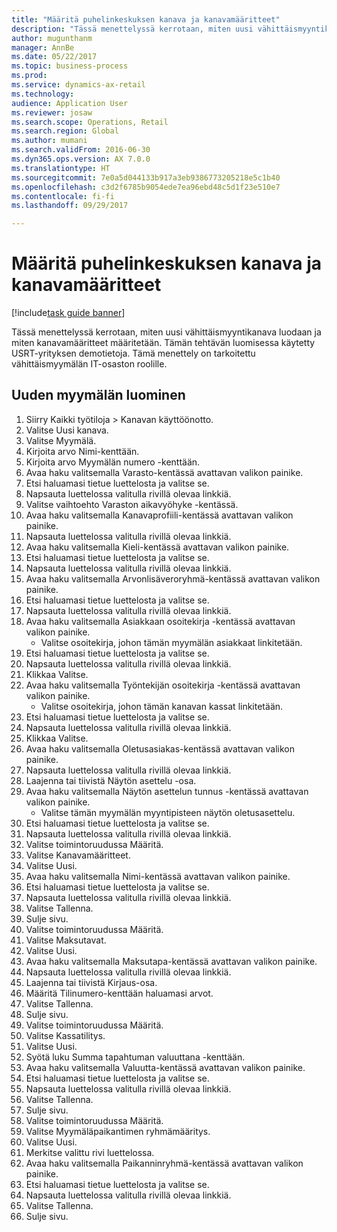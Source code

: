 ```yaml
--- 
title: "Määritä puhelinkeskuksen kanava ja kanavamääritteet"
description: "Tässä menettelyssä kerrotaan, miten uusi vähittäismyyntikanava luodaan ja miten kanavamääritteet määritetään."
author: mugunthanm
manager: AnnBe
ms.date: 05/22/2017
ms.topic: business-process
ms.prod: 
ms.service: dynamics-ax-retail
ms.technology: 
audience: Application User
ms.reviewer: josaw
ms.search.scope: Operations, Retail
ms.search.region: Global
ms.author: mumani
ms.search.validFrom: 2016-06-30
ms.dyn365.ops.version: AX 7.0.0
ms.translationtype: HT
ms.sourcegitcommit: 7e0a5d044133b917a3eb9386773205218e5c1b40
ms.openlocfilehash: c3d2f6785b9054ede7ea96ebd48c5d1f23e510e7
ms.contentlocale: fi-fi
ms.lasthandoff: 09/29/2017

---
```

# <a name="define-call-center-channel-and-channel-attributes"></a>Määritä puhelinkeskuksen kanava ja kanavamääritteet

[!include[task guide banner](../includes/task-guide-banner.md)]

Tässä menettelyssä kerrotaan, miten uusi vähittäismyyntikanava luodaan ja miten kanavamääritteet määritetään. Tämän tehtävän luomisessa käytetty USRT-yrityksen demotietoja. Tämä menettely on tarkoitettu vähittäismyymälän IT-osaston roolille.


## <a name="create-new-store"></a>Uuden myymälän luominen
1. Siirry Kaikki työtiloja > Kanavan käyttöönotto.
2. Valitse Uusi kanava.
3. Valitse Myymälä.
4. Kirjoita arvo Nimi-kenttään.
5. Kirjoita arvo Myymälän numero -kenttään.
6. Avaa haku valitsemalla Varasto-kentässä avattavan valikon painike.
7. Etsi haluamasi tietue luettelosta ja valitse se.
8. Napsauta luettelossa valitulla rivillä olevaa linkkiä.
9. Valitse vaihtoehto Varaston aikavyöhyke -kentässä.
10. Avaa haku valitsemalla Kanavaprofiili-kentässä avattavan valikon painike.
11. Napsauta luettelossa valitulla rivillä olevaa linkkiä.
12. Avaa haku valitsemalla Kieli-kentässä avattavan valikon painike.
13. Etsi haluamasi tietue luettelosta ja valitse se.
14. Napsauta luettelossa valitulla rivillä olevaa linkkiä.
15. Avaa haku valitsemalla Arvonlisäveroryhmä-kentässä avattavan valikon painike.
16. Etsi haluamasi tietue luettelosta ja valitse se.
17. Napsauta luettelossa valitulla rivillä olevaa linkkiä.
18. Avaa haku valitsemalla Asiakkaan osoitekirja -kentässä avattavan valikon painike.
    * Valitse osoitekirja, johon tämän myymälän asiakkaat linkitetään.  
19. Etsi haluamasi tietue luettelosta ja valitse se.
20. Napsauta luettelossa valitulla rivillä olevaa linkkiä.
21. Klikkaa Valitse.
22. Avaa haku valitsemalla Työntekijän osoitekirja -kentässä avattavan valikon painike.
    * Valitse osoitekirja, johon tämän kanavan kassat linkitetään.  
23. Etsi haluamasi tietue luettelosta ja valitse se.
24. Napsauta luettelossa valitulla rivillä olevaa linkkiä.
25. Klikkaa Valitse.
26. Avaa haku valitsemalla Oletusasiakas-kentässä avattavan valikon painike.
27. Napsauta luettelossa valitulla rivillä olevaa linkkiä.
28. Laajenna tai tiivistä Näytön asettelu -osa.
29. Avaa haku valitsemalla Näytön asettelun tunnus -kentässä avattavan valikon painike.
    * Valitse tämän myymälän myyntipisteen näytön oletusasettelu.  
30. Etsi haluamasi tietue luettelosta ja valitse se.
31. Napsauta luettelossa valitulla rivillä olevaa linkkiä.
32. Valitse toimintoruudussa Määritä.
33. Valitse Kanavamääritteet.
34. Valitse Uusi.
35. Avaa haku valitsemalla Nimi-kentässä avattavan valikon painike.
36. Etsi haluamasi tietue luettelosta ja valitse se.
37. Napsauta luettelossa valitulla rivillä olevaa linkkiä.
38. Valitse Tallenna.
39. Sulje sivu.
40. Valitse toimintoruudussa Määritä.
41. Valitse Maksutavat.
42. Valitse Uusi.
43. Avaa haku valitsemalla Maksutapa-kentässä avattavan valikon painike.
44. Napsauta luettelossa valitulla rivillä olevaa linkkiä.
45. Laajenna tai tiivistä Kirjaus-osa.
46. Määritä Tilinumero-kenttään haluamasi arvot.
47. Valitse Tallenna.
48. Sulje sivu.
49. Valitse toimintoruudussa Määritä.
50. Valitse Kassatilitys.
51. Valitse Uusi.
52. Syötä luku Summa tapahtuman valuuttana -kenttään.
53. Avaa haku valitsemalla Valuutta-kentässä avattavan valikon painike.
54. Etsi haluamasi tietue luettelosta ja valitse se.
55. Napsauta luettelossa valitulla rivillä olevaa linkkiä.
56. Valitse Tallenna.
57. Sulje sivu.
58. Valitse toimintoruudussa Määritä.
59. Valitse Myymäläpaikantimen ryhmämääritys.
60. Valitse Uusi.
61. Merkitse valittu rivi luettelossa.
62. Avaa haku valitsemalla Paikanninryhmä-kentässä avattavan valikon painike.
63. Etsi haluamasi tietue luettelosta ja valitse se.
64. Napsauta luettelossa valitulla rivillä olevaa linkkiä.
65. Valitse Tallenna.
66. Sulje sivu.


